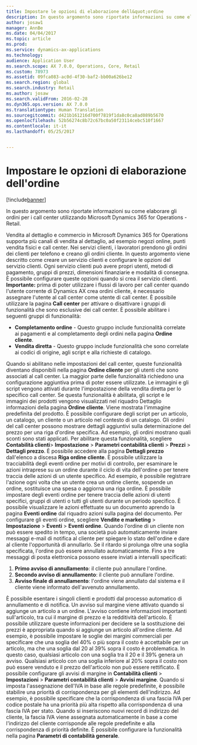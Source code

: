 ```yaml
---
title: Impostare le opzioni di elaborazione dell&quot;ordine
description: In questo argomento sono riportate informazioni su come elaborare gli ordini per i call center utilizzando Microsoft Dynamics 365 for Operations - Retail.
author: josaw1
manager: AnnBe
ms.date: 04/04/2017
ms.topic: article
ms.prod: 
ms.service: dynamics-ax-applications
ms.technology: 
audience: Application User
ms.search.scope: AX 7.0.0, Operations, Core, Retail
ms.custom: 78973
ms.assetid: 09fca083-ac0d-4f30-baf2-bb00a626be12
ms.search.region: global
ms.search.industry: Retail
ms.author: josaw
ms.search.validFrom: 2016-02-28
ms.dyn365.ops.version: AX 7.0.0
ms.translationtype: Human Translation
ms.sourcegitcommit: d421b161216d700f7819f1da8c0ca8ad089b5670
ms.openlocfilehash: 52b56274c8b72c67bc0a50f23114cebc510f1667
ms.contentlocale: it-it
ms.lasthandoff: 05/25/2017


---
```


# <a name="set-up-order-processing-options"></a>Impostare le opzioni di elaborazione dell'ordine

[!include[banner](includes/banner.md)]


In questo argomento sono riportate informazioni su come elaborare gli ordini per i call center utilizzando Microsoft Dynamics 365 for Operations - Retail. 

Vendita al dettaglio e commercio in Microsoft Dynamics 365 for Operations supporta più canali di vendita al dettaglio, ad esempio negozi online, punti vendita fisici e call center. Nei servizi clienti, i lavoratori prendono gli ordini dei clienti per telefono e creano gli ordini cliente. In questo argomento viene descritto come creare un servizio clienti e configurare le opzioni del servizio clienti. Ogni servizio clienti può avere propri utenti, metodi di pagamento, gruppi di prezzi, dimensioni finanziarie e modalità di consegna. È possibile configurare queste opzioni quando si crea il servizio clienti. **Importante:** prima di poter utilizzare i flussi di lavoro per call center quando l'utente corrente di Dynamics AX crea ordini cliente, è necessario assegnare l'utente al call center come utente di call center. È possibile utilizzare la pagina **Call center** per attivare o disattivare i gruppi di funzionalità che sono esclusive dei call center. È possibile abilitare i seguenti gruppi di funzionalità:

-   **Completamento ordine** - Questo gruppo include funzionalità correlate ai pagamenti e al completamento degli ordini nella pagina **Ordine cliente**.
-   **Vendita diretta** - Questo gruppo include funzionalità che sono correlate ai codici di origine, agli script e alla richieste di catalogo.

Quando si abilitano nelle impostazioni del call center, queste funzionalità diventano disponibili nella pagina **Ordine cliente** per gli utenti che sono associati al call center. La maggior parte delle funzionalità richiedono una configurazione aggiuntiva prima di poter essere utilizzate. Le immagini e gli script vengono attivati durante l'impostazione della vendita diretta per lo specifico call center. Se questa funzionalità è abilitata, gli script e le immagini dei prodotti vengono visualizzati nel riquadro Dettaglio informazioni della pagina **Ordine cliente**. Viene mostrata l'immagine predefinita del prodotto. È possibile configurare degli script per un articolo, un catalogo, un cliente o un articolo nel contesto di un catalogo. Gli ordini del call center possono mostrare dettagli aggiuntivi sulla determinazione del prezzo per una riga d'ordine specifica. Ad esempio, gli ordini mostrano quali sconti sono stati applicati. Per abilitare questa funzionalità, scegliere **Contabilità clienti**&gt; **Impostazione** &gt; **Parametri contabilità clienti** &gt; **Prezzi** &gt; **Dettagli prezzo**. È possibile accedere alla pagina **Dettagli prezzo** dall'elenco a discesa **Riga ordine cliente**. È possibile utilizzare la tracciabilità degli eventi ordine per motivi di controllo, per esaminare le azioni intraprese su un ordine durante il ciclo di vita dell'ordine o per tenere traccia delle azioni di un utente specifico. Ad esempio, è possibile registrare l'azione ogni volta che un utente crea un ordine cliente, sospende un ordine, sostituisce una spesa o aggiorna una riga ordine. È possibile impostare degli eventi ordine per tenere traccia delle azioni di utenti specifici, gruppi di utenti o tutti gli utenti durante un periodo specifico. È possibile visualizzare le azioni effettuate su un documento aprendo la pagina **Eventi ordine** dal riquadro azioni sulla pagina del documento. Per configurare gli eventi ordine, scegliere **Vendite e marketing** &gt; **Impostazione** &gt; **Eventi** &gt; **Eventi ordine**. Quando l'ordine di un cliente non può essere spedito in tempo, una società può automaticamente inviare messaggi e-mail di notifica al cliente per spiegare lo stato dell'ordine e dare al cliente l'opportunità di annullarlo. Se il ritardo si prolunga oltre una soglia specificata, l'ordine può essere annullato automaticamente. Fino a tre messaggi di posta elettronica possono essere inviati a intervalli specificati:

1.  **Primo avviso di annullamento**: il cliente può annullare l'ordine.
2.  **Secondo avviso di annullamento**: il cliente può annullare l'ordine.
3.  **Avviso finale di annullamento**: l'ordine viene annullato dal sistema e il cliente viene informato dell'avvenuto annullamento.

È possibile esentare i singoli clienti e prodotti dal processo automatico di annullamento e di notifica. Un avviso sul margine viene attivato quando si aggiunge un articolo a un ordine. L'avviso contiene informazioni importanti sull'articolo, tra cui il margine di prezzo e la redditività dell'articolo. È possibile utilizzare queste informazioni per decidere se la sostituzione dei prezzi è appropriata quando si aggiunge un articolo all'ordine cliente. Ad esempio, è possibile impostare le soglie dei margini commerciali per specificare che una soglia del 40% o più sopra il costo è accettabile per un articolo, ma che una soglia dal 20 al 39% sopra il costo è problematica. In questo caso, qualsiasi articolo con una soglia tra il 20 e il 39% genera un avviso. Qualsiasi articolo con una soglia inferiore al 20% sopra il costo non può essere venduto e il prezzo dell'articolo non può essere rettificato. È possibile configurare gli avvisi di margine in **Contabilità clienti** &gt; **Impostazioni** &gt; **Parametri contabilità clienti** &gt; **Avvisi margine**. Quando si imposta l'assegnazione dell'IVA in base alle regole predefinite, è possibile stabilire una priorità di corrispondenza per gli elementi dell'indirizzo. Ad esempio, è possibile specificare che la corrispondenza di una fascia IVA per codice postale ha una priorità più alta rispetto alla corrispondenza di una fascia IVA per stato. Quando si inseriscono nuovi record di indirizzo del cliente, la fascia IVA viene assegnata automaticamente in base a come l'indirizzo del cliente corrisponde alle regole predefinite e alla corrispondenza di priorità definite. È possibile configurare la funzionalità nella pagina **Parametri di contabilità generale**.




